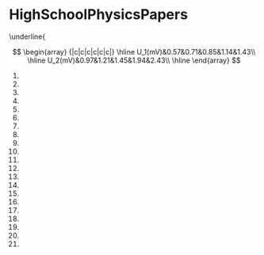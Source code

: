 # HighSchoolPhysicsPapers

\underline{

$$
\begin{array}
{|c|c|c|c|c|c|}
\hline U_1(mV)&0.57&0.71&0.85&1.14&1.43\\
\hline U_2(mV)&0.97&1.21&1.45&1.94&2.43\\
\hline 
\end{array}
$$

1. 
2. 
3. 
4. 
5. 
6. 
7. 
8. 
9. 
10. 
11. 
12. 
13. 
14. 
15. 
16. 
17. 
18. 
19. 
20. 
21. 